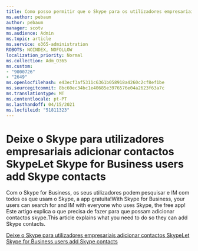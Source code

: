 ```yaml
---
title: Como posso permitir que o Skype para os utilizadores empresariais se comuniquem com os utilizadores do Skype
ms.author: pebaum
author: pebaum
manager: scotv
ms.audience: Admin
ms.topic: article
ms.service: o365-administration
ROBOTS: NOINDEX, NOFOLLOW
localization_priority: Normal
ms.collection: Adm_O365
ms.custom:
- "9000726"
- "2649"
ms.openlocfilehash: e43ecf3af5311c6361b058918a4260c2cf8ef1be
ms.sourcegitcommit: 8bc60ec34bc1e40685e3976576e04a2623f63a7c
ms.translationtype: MT
ms.contentlocale: pt-PT
ms.lasthandoff: 04/15/2021
ms.locfileid: "51811323"
---
```

# <a name="let-skype-for-business-users-add-skype-contacts"></a><span data-ttu-id="37324-102">Deixe o Skype para utilizadores empresariais adicionar contactos Skype</span><span class="sxs-lookup"><span data-stu-id="37324-102">Let Skype for Business users add Skype contacts</span></span>

<span data-ttu-id="37324-103">Com o Skype for Business, os seus utilizadores podem pesquisar e IM com todos os que usam o Skype, a app gratuita!</span><span class="sxs-lookup"><span data-stu-id="37324-103">With Skype for Business, your users can search for and IM with everyone who uses Skype, the free app!</span></span> <span data-ttu-id="37324-104">Este artigo explica o que precisa de fazer para que possam adicionar contactos skype.</span><span class="sxs-lookup"><span data-stu-id="37324-104">This article explains what you need to do so they can add Skype contacts.</span></span>

[<span data-ttu-id="37324-105">Deixe o Skype para utilizadores empresariais adicionar contactos Skype</span><span class="sxs-lookup"><span data-stu-id="37324-105">Let Skype for Business users add Skype contacts</span></span>](https://docs.microsoft.com/skypeforbusiness/set-up-skype-for-business-online/let-skype-for-business-users-add-skype-contacts)